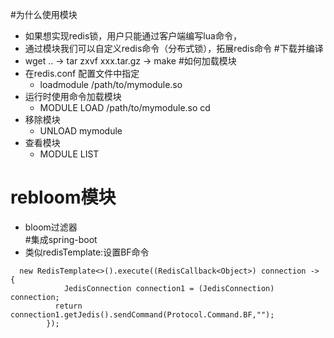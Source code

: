 #为什么使用模块
* 如果想实现redis锁，用户只能通过客户端编写lua命令，
* 通过模块我们可以自定义redis命令（分布式锁），拓展redis命令
#下载并编译
* wget .. -> tar zxvf xxx.tar.gz -> make
#如何加载模块
* 在redis.conf 配置文件中指定
    * loadmodule /path/to/mymodule.so
* 运行时使用命令加载模块
    * MODULE LOAD /path/to/mymodule.so    cd
* 移除模块
    * UNLOAD mymodule
* 查看模块
    * MODULE LIST
    
# rebloom模块
* bloom过滤器    
#集成spring-boot
* 类似redisTemplate:设置BF命令
````
  new RedisTemplate<>().execute((RedisCallback<Object>) connection -> {
            JedisConnection connection1 = (JedisConnection) connection;
          return connection1.getJedis().sendCommand(Protocol.Command.BF,"");
        });
````